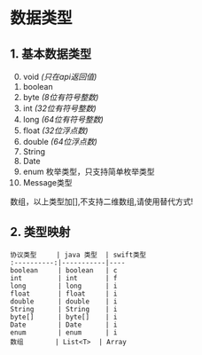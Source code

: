# 数据类型

## 1. 基本数据类型

0. void *(只在api返回值)*
1. boolean
2. byte *(8位有符号整数)*
3. int *(32位有符号整数)*
4. long *(64位有符号整数)*
5. float *(32位浮点数)*
6. double *(64位浮点数)*
7. String 
8. Date
9. enum 枚举类型，只支持简单枚举类型
10. Message类型



数组，以上类型加[],不支持二维数组,请使用替代方式!
    
## 2. 类型映射

    协议类型     | java 类型  | swift类型
    :----------:|-----------|----
    boolean     | boolean   | c
    int         | int       | f
    long        | long      | i
    float       | float     | i
    double      | double    | i
    String      | String    | i
    byte[]      | byte[]    | i
    Date        | Date      | i
    enum        | enum      | i
    数组        | List<T>  | Array

   